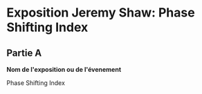# **Exposition Jeremy Shaw: Phase Shifting Index**

## Partie A

**Nom de l'exposition ou de l'évenement**

Phase Shifting Index
